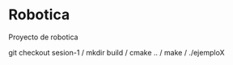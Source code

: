 # Robotica
Proyecto de robotica

git checkout sesion-1 /
mkdir build           /
cmake ..              /
make                  /
./ejemploX
